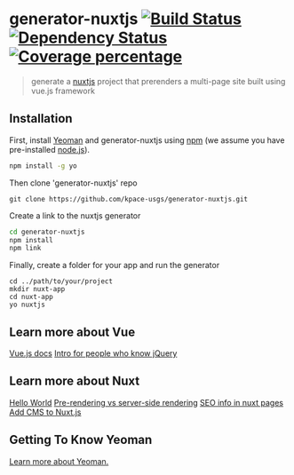 # generator-nuxtjs  [![Build Status][travis-image]][travis-url] [![Dependency Status][daviddm-image]][daviddm-url] [![Coverage percentage][coveralls-image]][coveralls-url]
> generate a [nuxtjs](https://nuxtjs.org) project that prerenders a multi-page site built using vue.js framework

## Installation

First, install [Yeoman](http://yeoman.io) and generator-nuxtjs using [npm](https://www.npmjs.com/) (we assume you have pre-installed [node.js](https://nodejs.org/)).

```bash
npm install -g yo
```

Then clone 'generator-nuxtjs' repo
```
git clone https://github.com/kpace-usgs/generator-nuxtjs.git
```

Create a link to the nuxtjs generator
```bash
cd generator-nuxtjs
npm install
npm link
```

Finally, create a folder for your app and run the generator 
```
cd ../path/to/your/project
mkdir nuxt-app
cd nuxt-app
yo nuxtjs
```
## Learn more about Vue
[Vue.js docs](https://vuejs.org)
[Intro for people who know jQuery](https://medium.freecodecamp.org/vue-js-introduction-for-people-who-know-just-enough-jquery-to-get-by-eab5aa193d77)

## Learn more about Nuxt
[Hello World](https://nuxtjs.org/examples)
[Pre-rendering vs server-side rendering](https://vuejsdevelopers.com/2017/04/01/vue-js-prerendering-node-laravel/)
[SEO info in nuxt pages](https://medium.com/@devlob/handling-server-side-rendering-and-seo-with-nuxt-js-fa8a2b0ae2ee)
[Add CMS to Nuxt.js](https://snipcart.com/blog/cockpit-cms-tutorial-nuxtjs)

## Getting To Know Yeoman
[Learn more about Yeoman.](http://yeoman.io/)



[travis-image]: https://travis-ci.org/kpace-usgs/generator-nuxtjs.svg?branch=master
[travis-url]: https://travis-ci.org/kpace-usgs/generator-nuxtjs
[daviddm-image]: https://david-dm.org/kpace-usgs/generator-nuxtjs.svg?theme=shields.io
[daviddm-url]: https://david-dm.org/kpace-usgs/generator-nuxtjs
[coveralls-image]: https://coveralls.io/repos/github/kpace-usgs/generator-nuxtjs/badge.svg?branch=master
[coveralls-url]: https://coveralls.io/github/kpace-usgs/generator-nuxtjs?branch=master
